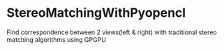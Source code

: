 # StereoMatchingWithPyopencl
Find correspondence between 2 views(left &amp; right) with traditional stereo matching algorithms using GPGPU
